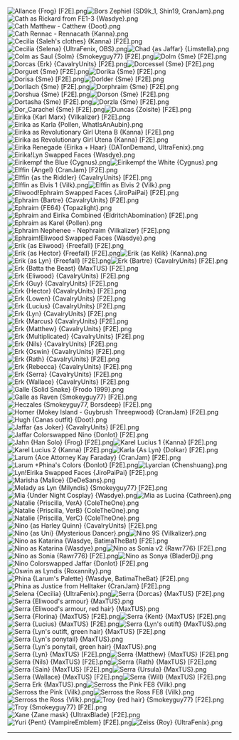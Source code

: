 ![Allance {Frog} [F2E].png](https://raw.githubusercontent.com/Klokinator/FE-Repo/main/Portrait%20Repository/Crossover%20Mugs%20(Characters%20RPing%20as%20Other%20Characters)/Allance%20%7BFrog%7D%20%5BF2E%5D.png "Allance {Frog} [F2E].png")![Bors Zephiel {SD9k_1, Shin19, CranJam}.png](https://raw.githubusercontent.com/Klokinator/FE-Repo/main/Portrait%20Repository/Crossover%20Mugs%20(Characters%20RPing%20as%20Other%20Characters)/Bors%20Zephiel%20%7BSD9k_1,%20Shin19,%20CranJam%7D.png "Bors Zephiel {SD9k_1, Shin19, CranJam}.png")![Cath as Rickard from FE1-3 {Wasdye}.png](https://raw.githubusercontent.com/Klokinator/FE-Repo/main/Portrait%20Repository/Crossover%20Mugs%20(Characters%20RPing%20as%20Other%20Characters)/Cath%20as%20Rickard%20from%20FE1-3%20%7BWasdye%7D.png "Cath as Rickard from FE1-3 {Wasdye}.png")![Cath Matthew - Catthew {Doot}.png](https://raw.githubusercontent.com/Klokinator/FE-Repo/main/Portrait%20Repository/Crossover%20Mugs%20(Characters%20RPing%20as%20Other%20Characters)/Cath%20Matthew%20-%20Catthew%20%7BDoot%7D.png "Cath Matthew - Catthew {Doot}.png")![Cath Rennac - Rennacath {Kanna}.png](https://raw.githubusercontent.com/Klokinator/FE-Repo/main/Portrait%20Repository/Crossover%20Mugs%20(Characters%20RPing%20as%20Other%20Characters)/Cath%20Rennac%20-%20Rennacath%20%7BKanna%7D.png "Cath Rennac - Rennacath {Kanna}.png")![Cecilia {Saleh's clothes} {Kanna} [F2E].png](https://raw.githubusercontent.com/Klokinator/FE-Repo/main/Portrait%20Repository/Crossover%20Mugs%20(Characters%20RPing%20as%20Other%20Characters)/Cecilia%20(Saleh's%20clothes)%20%7BKanna%7D%20%5BF2E%5D.png "Cecilia {Saleh's clothes} {Kanna} [F2E].png")![Cecilia {Selena} {UltraFenix, OBS}.png](https://raw.githubusercontent.com/Klokinator/FE-Repo/main/Portrait%20Repository/Crossover%20Mugs%20(Characters%20RPing%20as%20Other%20Characters)/Cecilia%20(Selena)%20%7BUltraFenix,%20OBS%7D.png "Cecilia {Selena} {UltraFenix, OBS}.png")![Chad {as Jaffar} {Limstella}.png](https://raw.githubusercontent.com/Klokinator/FE-Repo/main/Portrait%20Repository/Crossover%20Mugs%20(Characters%20RPing%20as%20Other%20Characters)/Chad%20(as%20Jaffar)%20%7BLimstella%7D.png "Chad {as Jaffar} {Limstella}.png")![Colm as Saul {Solm} {Smokeyguy77} [F2E].png](https://raw.githubusercontent.com/Klokinator/FE-Repo/main/Portrait%20Repository/Crossover%20Mugs%20(Characters%20RPing%20as%20Other%20Characters)/Colm%20as%20Saul%20(Solm)%20%7BSmokeyguy77%7D%20%5BF2E%5D.png "Colm as Saul {Solm} {Smokeyguy77} [F2E].png")![Dolm {Sme} [F2E].png](https://raw.githubusercontent.com/Klokinator/FE-Repo/main/Portrait%20Repository/Crossover%20Mugs%20(Characters%20RPing%20as%20Other%20Characters)/Dolm%20%7BSme%7D%20%5BF2E%5D.png "Dolm {Sme} [F2E].png")![Dorcas {Erk} {CavalryUnits} [F2E].png](https://raw.githubusercontent.com/Klokinator/FE-Repo/main/Portrait%20Repository/Crossover%20Mugs%20(Characters%20RPing%20as%20Other%20Characters)/Dorcas%20(Erk)%20%7BCavalryUnits%7D%20%5BF2E%5D.png "Dorcas {Erk} {CavalryUnits} [F2E].png")![Dorcessel {Sme} [F2E].png](https://raw.githubusercontent.com/Klokinator/FE-Repo/main/Portrait%20Repository/Crossover%20Mugs%20(Characters%20RPing%20as%20Other%20Characters)/Dorcessel%20%7BSme%7D%20%5BF2E%5D.png "Dorcessel {Sme} [F2E].png")![Dorguet {Sme} [F2E].png](https://raw.githubusercontent.com/Klokinator/FE-Repo/main/Portrait%20Repository/Crossover%20Mugs%20(Characters%20RPing%20as%20Other%20Characters)/Dorguet%20%7BSme%7D%20%5BF2E%5D.png "Dorguet {Sme} [F2E].png")![Dorika {Sme} [F2E].png](https://raw.githubusercontent.com/Klokinator/FE-Repo/main/Portrait%20Repository/Crossover%20Mugs%20(Characters%20RPing%20as%20Other%20Characters)/Dorika%20%7BSme%7D%20%5BF2E%5D.png "Dorika {Sme} [F2E].png")![Dorisa {Sme} [F2E].png](https://raw.githubusercontent.com/Klokinator/FE-Repo/main/Portrait%20Repository/Crossover%20Mugs%20(Characters%20RPing%20as%20Other%20Characters)/Dorisa%20%7BSme%7D%20%5BF2E%5D.png "Dorisa {Sme} [F2E].png")![Dorlder {Sme} [F2E].png](https://raw.githubusercontent.com/Klokinator/FE-Repo/main/Portrait%20Repository/Crossover%20Mugs%20(Characters%20RPing%20as%20Other%20Characters)/Dorlder%20%7BSme%7D%20%5BF2E%5D.png "Dorlder {Sme} [F2E].png")![Dorllach {Sme} [F2E].png](https://raw.githubusercontent.com/Klokinator/FE-Repo/main/Portrait%20Repository/Crossover%20Mugs%20(Characters%20RPing%20as%20Other%20Characters)/Dorllach%20%7BSme%7D%20%5BF2E%5D.png "Dorllach {Sme} [F2E].png")![Dorphraim {Sme} [F2E].png](https://raw.githubusercontent.com/Klokinator/FE-Repo/main/Portrait%20Repository/Crossover%20Mugs%20(Characters%20RPing%20as%20Other%20Characters)/Dorphraim%20%7BSme%7D%20%5BF2E%5D.png "Dorphraim {Sme} [F2E].png")![Dorshua {Sme} [F2E].png](https://raw.githubusercontent.com/Klokinator/FE-Repo/main/Portrait%20Repository/Crossover%20Mugs%20(Characters%20RPing%20as%20Other%20Characters)/Dorshua%20%7BSme%7D%20%5BF2E%5D.png "Dorshua {Sme} [F2E].png")![Dorson {Sme} [F2E].png](https://raw.githubusercontent.com/Klokinator/FE-Repo/main/Portrait%20Repository/Crossover%20Mugs%20(Characters%20RPing%20as%20Other%20Characters)/Dorson%20%7BSme%7D%20%5BF2E%5D.png "Dorson {Sme} [F2E].png")![Dortasha {Sme} [F2E].png](https://raw.githubusercontent.com/Klokinator/FE-Repo/main/Portrait%20Repository/Crossover%20Mugs%20(Characters%20RPing%20as%20Other%20Characters)/Dortasha%20%7BSme%7D%20%5BF2E%5D.png "Dortasha {Sme} [F2E].png")![Dorzla {Sme} [F2E].png](https://raw.githubusercontent.com/Klokinator/FE-Repo/main/Portrait%20Repository/Crossover%20Mugs%20(Characters%20RPing%20as%20Other%20Characters)/Dorzla%20%7BSme%7D%20%5BF2E%5D.png "Dorzla {Sme} [F2E].png")![Dor_Carachel {Sme} [F2E].png](https://raw.githubusercontent.com/Klokinator/FE-Repo/main/Portrait%20Repository/Crossover%20Mugs%20(Characters%20RPing%20as%20Other%20Characters)/Dor_Carachel%20%7BSme%7D%20%5BF2E%5D.png "Dor_Carachel {Sme} [F2E].png")![Duncas {Zoisite} [F2E].png](https://raw.githubusercontent.com/Klokinator/FE-Repo/main/Portrait%20Repository/Crossover%20Mugs%20(Characters%20RPing%20as%20Other%20Characters)/Duncas%20%7BZoisite%7D%20%5BF2E%5D.png "Duncas {Zoisite} [F2E].png")![Eirika {Karl Marx} {Vilkalizer} [F2E].png](https://raw.githubusercontent.com/Klokinator/FE-Repo/main/Portrait%20Repository/Crossover%20Mugs%20(Characters%20RPing%20as%20Other%20Characters)/Eirika%20(Karl%20Marx)%20%7BVilkalizer%7D%20%5BF2E%5D.png "Eirika {Karl Marx} {Vilkalizer} [F2E].png")![Eirika as Karla {Pollen, WhatIsAnAubin}.png](https://raw.githubusercontent.com/Klokinator/FE-Repo/main/Portrait%20Repository/Crossover%20Mugs%20(Characters%20RPing%20as%20Other%20Characters)/Eirika%20as%20Karla%20%7BPollen,%20WhatIsAnAubin%7D.png "Eirika as Karla {Pollen, WhatIsAnAubin}.png")![Eirika as Revolutionary Girl Utena B {Kanna} [F2E].png](https://raw.githubusercontent.com/Klokinator/FE-Repo/main/Portrait%20Repository/Crossover%20Mugs%20(Characters%20RPing%20as%20Other%20Characters)/Eirika%20as%20Revolutionary%20Girl%20Utena%20B%20%7BKanna%7D%20%5BF2E%5D.png "Eirika as Revolutionary Girl Utena B {Kanna} [F2E].png")![Eirika as Revolutionary Girl Utena {Kanna} [F2E].png](https://raw.githubusercontent.com/Klokinator/FE-Repo/main/Portrait%20Repository/Crossover%20Mugs%20(Characters%20RPing%20as%20Other%20Characters)/Eirika%20as%20Revolutionary%20Girl%20Utena%20%7BKanna%7D%20%5BF2E%5D.png "Eirika as Revolutionary Girl Utena {Kanna} [F2E].png")![Eirika Renegade {Eirika + Haar} {DATonDemand, UltraFenix}.png](https://raw.githubusercontent.com/Klokinator/FE-Repo/main/Portrait%20Repository/Crossover%20Mugs%20(Characters%20RPing%20as%20Other%20Characters)/Eirika%20Renegade%20(Eirika%20%2B%20Haar)%20%7BDATonDemand,%20UltraFenix%7D.png "Eirika Renegade {Eirika + Haar} {DATonDemand, UltraFenix}.png")![Eirika!Lyn Swapped Faces {Wasdye}.png](https://raw.githubusercontent.com/Klokinator/FE-Repo/main/Portrait%20Repository/Crossover%20Mugs%20(Characters%20RPing%20as%20Other%20Characters)/Eirika!Lyn%20Swapped%20Faces%20%7BWasdye%7D.png "Eirika!Lyn Swapped Faces {Wasdye}.png")![Eirikempf the Blue {Cygnus}.png](https://raw.githubusercontent.com/Klokinator/FE-Repo/main/Portrait%20Repository/Crossover%20Mugs%20(Characters%20RPing%20as%20Other%20Characters)/Eirikempf%20the%20Blue%20%7BCygnus%7D.png "Eirikempf the Blue {Cygnus}.png")![Eirikempf the White {Cygnus}.png](https://raw.githubusercontent.com/Klokinator/FE-Repo/main/Portrait%20Repository/Crossover%20Mugs%20(Characters%20RPing%20as%20Other%20Characters)/Eirikempf%20the%20White%20%7BCygnus%7D.png "Eirikempf the White {Cygnus}.png")![Elffin {Angel} {CranJam} [F2E].png](https://raw.githubusercontent.com/Klokinator/FE-Repo/main/Portrait%20Repository/Crossover%20Mugs%20(Characters%20RPing%20as%20Other%20Characters)/Elffin%20(Angel)%20%7BCranJam%7D%20%5BF2E%5D.png "Elffin {Angel} {CranJam} [F2E].png")![Elffin {as the Riddler} {CavalryUnits} [F2E].png](https://raw.githubusercontent.com/Klokinator/FE-Repo/main/Portrait%20Repository/Crossover%20Mugs%20(Characters%20RPing%20as%20Other%20Characters)/Elffin%20(as%20the%20Riddler)%20%7BCavalryUnits%7D%20%5BF2E%5D.png "Elffin {as the Riddler} {CavalryUnits} [F2E].png")![Elffin as Elvis 1 {Vilk}.png](https://raw.githubusercontent.com/Klokinator/FE-Repo/main/Portrait%20Repository/Crossover%20Mugs%20(Characters%20RPing%20as%20Other%20Characters)/Elffin%20as%20Elvis%201%20%7BVilk%7D.png "Elffin as Elvis 1 {Vilk}.png")![Elffin as Elvis 2 {Vilk}.png](https://raw.githubusercontent.com/Klokinator/FE-Repo/main/Portrait%20Repository/Crossover%20Mugs%20(Characters%20RPing%20as%20Other%20Characters)/Elffin%20as%20Elvis%202%20%7BVilk%7D.png "Elffin as Elvis 2 {Vilk}.png")![Eliwood!Ephraim Swapped Faces {JiroPaiPai} [F2E].png](https://raw.githubusercontent.com/Klokinator/FE-Repo/main/Portrait%20Repository/Crossover%20Mugs%20(Characters%20RPing%20as%20Other%20Characters)/Eliwood!Ephraim%20Swapped%20Faces%20%7BJiroPaiPai%7D%20%5BF2E%5D.png "Eliwood!Ephraim Swapped Faces {JiroPaiPai} [F2E].png")![Ephraim {Bartre} {CavalryUnits} [F2E].png](https://raw.githubusercontent.com/Klokinator/FE-Repo/main/Portrait%20Repository/Crossover%20Mugs%20(Characters%20RPing%20as%20Other%20Characters)/Ephraim%20(Bartre)%20%7BCavalryUnits%7D%20%5BF2E%5D.png "Ephraim {Bartre} {CavalryUnits} [F2E].png")![Ephraim {FE64} {Topazlight}.png](https://raw.githubusercontent.com/Klokinator/FE-Repo/main/Portrait%20Repository/Crossover%20Mugs%20(Characters%20RPing%20as%20Other%20Characters)/Ephraim%20(FE64)%20%7BTopazlight%7D.png "Ephraim {FE64} {Topazlight}.png")![Ephraim and Eirika Combined {EldritchAbomination} [F2E].png](https://raw.githubusercontent.com/Klokinator/FE-Repo/main/Portrait%20Repository/Crossover%20Mugs%20(Characters%20RPing%20as%20Other%20Characters)/Ephraim%20and%20Eirika%20Combined%20%7BEldritchAbomination%7D%20%5BF2E%5D.png "Ephraim and Eirika Combined {EldritchAbomination} [F2E].png")![Ephraim as Karel {Pollen}.png](https://raw.githubusercontent.com/Klokinator/FE-Repo/main/Portrait%20Repository/Crossover%20Mugs%20(Characters%20RPing%20as%20Other%20Characters)/Ephraim%20as%20Karel%20%7BPollen%7D.png "Ephraim as Karel {Pollen}.png")![Ephraim Nephenee - Nephraim {Vilkalizer} [F2E].png](https://raw.githubusercontent.com/Klokinator/FE-Repo/main/Portrait%20Repository/Crossover%20Mugs%20(Characters%20RPing%20as%20Other%20Characters)/Ephraim%20Nephenee%20-%20Nephraim%20%7BVilkalizer%7D%20%5BF2E%5D.png "Ephraim Nephenee - Nephraim {Vilkalizer} [F2E].png")![Ephraim!Eliwood Swapped Faces {Wasdye}.png](https://raw.githubusercontent.com/Klokinator/FE-Repo/main/Portrait%20Repository/Crossover%20Mugs%20(Characters%20RPing%20as%20Other%20Characters)/Ephraim!Eliwood%20Swapped%20Faces%20%7BWasdye%7D.png "Ephraim!Eliwood Swapped Faces {Wasdye}.png")![Erik {as Eliwood} {Freefall} [F2E].png](https://raw.githubusercontent.com/Klokinator/FE-Repo/main/Portrait%20Repository/Crossover%20Mugs%20(Characters%20RPing%20as%20Other%20Characters)/Erik%20(as%20Eliwood)%20%7BFreefall%7D%20%5BF2E%5D.png "Erik {as Eliwood} {Freefall} [F2E].png")![Erik {as Hector} {Freefall} [F2E].png](https://raw.githubusercontent.com/Klokinator/FE-Repo/main/Portrait%20Repository/Crossover%20Mugs%20(Characters%20RPing%20as%20Other%20Characters)/Erik%20(as%20Hector)%20%7BFreefall%7D%20%5BF2E%5D.png "Erik {as Hector} {Freefall} [F2E].png")![Erik {as Kelik} {Kanna}.png](https://raw.githubusercontent.com/Klokinator/FE-Repo/main/Portrait%20Repository/Crossover%20Mugs%20(Characters%20RPing%20as%20Other%20Characters)/Erik%20(as%20Kelik)%20%7BKanna%7D.png "Erik {as Kelik} {Kanna}.png")![Erik {as Lyn} {Freefall} [F2E].png](https://raw.githubusercontent.com/Klokinator/FE-Repo/main/Portrait%20Repository/Crossover%20Mugs%20(Characters%20RPing%20as%20Other%20Characters)/Erik%20(as%20Lyn)%20%7BFreefall%7D%20%5BF2E%5D.png "Erik {as Lyn} {Freefall} [F2E].png")![Erk {Bartre} {CavalryUnits} [F2E].png](https://raw.githubusercontent.com/Klokinator/FE-Repo/main/Portrait%20Repository/Crossover%20Mugs%20(Characters%20RPing%20as%20Other%20Characters)/Erk%20(Bartre)%20%7BCavalryUnits%7D%20%5BF2E%5D.png "Erk {Bartre} {CavalryUnits} [F2E].png")![Erk {Batta the Beast} {MaxTUS} [F2E].png](https://raw.githubusercontent.com/Klokinator/FE-Repo/main/Portrait%20Repository/Crossover%20Mugs%20(Characters%20RPing%20as%20Other%20Characters)/Erk%20(Batta%20the%20Beast)%20%7BMaxTUS%7D%20%5BF2E%5D.png "Erk {Batta the Beast} {MaxTUS} [F2E].png")![Erk {Eliwood} {CavalryUnits} [F2E].png](https://raw.githubusercontent.com/Klokinator/FE-Repo/main/Portrait%20Repository/Crossover%20Mugs%20(Characters%20RPing%20as%20Other%20Characters)/Erk%20(Eliwood)%20%7BCavalryUnits%7D%20%5BF2E%5D.png "Erk {Eliwood} {CavalryUnits} [F2E].png")![Erk {Guy} {CavalryUnits} [F2E].png](https://raw.githubusercontent.com/Klokinator/FE-Repo/main/Portrait%20Repository/Crossover%20Mugs%20(Characters%20RPing%20as%20Other%20Characters)/Erk%20(Guy)%20%7BCavalryUnits%7D%20%5BF2E%5D.png "Erk {Guy} {CavalryUnits} [F2E].png")![Erk {Hector} {CavalryUnits} [F2E].png](https://raw.githubusercontent.com/Klokinator/FE-Repo/main/Portrait%20Repository/Crossover%20Mugs%20(Characters%20RPing%20as%20Other%20Characters)/Erk%20(Hector)%20%7BCavalryUnits%7D%20%5BF2E%5D.png "Erk {Hector} {CavalryUnits} [F2E].png")![Erk {Lowen} {CavalryUnits} [F2E].png](https://raw.githubusercontent.com/Klokinator/FE-Repo/main/Portrait%20Repository/Crossover%20Mugs%20(Characters%20RPing%20as%20Other%20Characters)/Erk%20(Lowen)%20%7BCavalryUnits%7D%20%5BF2E%5D.png "Erk {Lowen} {CavalryUnits} [F2E].png")![Erk {Lucius} {CavalryUnits} [F2E].png](https://raw.githubusercontent.com/Klokinator/FE-Repo/main/Portrait%20Repository/Crossover%20Mugs%20(Characters%20RPing%20as%20Other%20Characters)/Erk%20(Lucius)%20%7BCavalryUnits%7D%20%5BF2E%5D.png "Erk {Lucius} {CavalryUnits} [F2E].png")![Erk {Lyn} {CavalryUnits} [F2E].png](https://raw.githubusercontent.com/Klokinator/FE-Repo/main/Portrait%20Repository/Crossover%20Mugs%20(Characters%20RPing%20as%20Other%20Characters)/Erk%20(Lyn)%20%7BCavalryUnits%7D%20%5BF2E%5D.png "Erk {Lyn} {CavalryUnits} [F2E].png")![Erk {Marcus} {CavalryUnits} [F2E].png](https://raw.githubusercontent.com/Klokinator/FE-Repo/main/Portrait%20Repository/Crossover%20Mugs%20(Characters%20RPing%20as%20Other%20Characters)/Erk%20(Marcus)%20%7BCavalryUnits%7D%20%5BF2E%5D.png "Erk {Marcus} {CavalryUnits} [F2E].png")![Erk {Matthew} {CavalryUnits} [F2E].png](https://raw.githubusercontent.com/Klokinator/FE-Repo/main/Portrait%20Repository/Crossover%20Mugs%20(Characters%20RPing%20as%20Other%20Characters)/Erk%20(Matthew)%20%7BCavalryUnits%7D%20%5BF2E%5D.png "Erk {Matthew} {CavalryUnits} [F2E].png")![Erk {Multiplicated} {CavalryUnits} [F2E].png](https://raw.githubusercontent.com/Klokinator/FE-Repo/main/Portrait%20Repository/Crossover%20Mugs%20(Characters%20RPing%20as%20Other%20Characters)/Erk%20(Multiplicated)%20%7BCavalryUnits%7D%20%5BF2E%5D.png "Erk {Multiplicated} {CavalryUnits} [F2E].png")![Erk {Nils} {CavalryUnits} [F2E].png](https://raw.githubusercontent.com/Klokinator/FE-Repo/main/Portrait%20Repository/Crossover%20Mugs%20(Characters%20RPing%20as%20Other%20Characters)/Erk%20(Nils)%20%7BCavalryUnits%7D%20%5BF2E%5D.png "Erk {Nils} {CavalryUnits} [F2E].png")![Erk {Oswin} {CavalryUnits} [F2E].png](https://raw.githubusercontent.com/Klokinator/FE-Repo/main/Portrait%20Repository/Crossover%20Mugs%20(Characters%20RPing%20as%20Other%20Characters)/Erk%20(Oswin)%20%7BCavalryUnits%7D%20%5BF2E%5D.png "Erk {Oswin} {CavalryUnits} [F2E].png")![Erk {Rath} {CavalryUnits} [F2E].png](https://raw.githubusercontent.com/Klokinator/FE-Repo/main/Portrait%20Repository/Crossover%20Mugs%20(Characters%20RPing%20as%20Other%20Characters)/Erk%20(Rath)%20%7BCavalryUnits%7D%20%5BF2E%5D.png "Erk {Rath} {CavalryUnits} [F2E].png")![Erk {Rebecca} {CavalryUnits} [F2E].png](https://raw.githubusercontent.com/Klokinator/FE-Repo/main/Portrait%20Repository/Crossover%20Mugs%20(Characters%20RPing%20as%20Other%20Characters)/Erk%20(Rebecca)%20%7BCavalryUnits%7D%20%5BF2E%5D.png "Erk {Rebecca} {CavalryUnits} [F2E].png")![Erk {Serra} {CavalryUnits} [F2E].png](https://raw.githubusercontent.com/Klokinator/FE-Repo/main/Portrait%20Repository/Crossover%20Mugs%20(Characters%20RPing%20as%20Other%20Characters)/Erk%20(Serra)%20%7BCavalryUnits%7D%20%5BF2E%5D.png "Erk {Serra} {CavalryUnits} [F2E].png")![Erk {Wallace} {CavalryUnits} [F2E].png](https://raw.githubusercontent.com/Klokinator/FE-Repo/main/Portrait%20Repository/Crossover%20Mugs%20(Characters%20RPing%20as%20Other%20Characters)/Erk%20(Wallace)%20%7BCavalryUnits%7D%20%5BF2E%5D.png "Erk {Wallace} {CavalryUnits} [F2E].png")![Galle {Solid Snake} {Frodo 1999}.png](https://raw.githubusercontent.com/Klokinator/FE-Repo/main/Portrait%20Repository/Crossover%20Mugs%20(Characters%20RPing%20as%20Other%20Characters)/Galle%20(Solid%20Snake)%20%7BFrodo%201999%7D.png "Galle {Solid Snake} {Frodo 1999}.png")![Galle as Raven {Smokeyguy77} [F2E].png](https://raw.githubusercontent.com/Klokinator/FE-Repo/main/Portrait%20Repository/Crossover%20Mugs%20(Characters%20RPing%20as%20Other%20Characters)/Galle%20as%20Raven%20%7BSmokeyguy77%7D%20%5BF2E%5D.png "Galle as Raven {Smokeyguy77} [F2E].png")![Heczales {Smokeyguy77, Borsdeep} [F2E].png](https://raw.githubusercontent.com/Klokinator/FE-Repo/main/Portrait%20Repository/Crossover%20Mugs%20(Characters%20RPing%20as%20Other%20Characters)/Heczales%20%7BSmokeyguy77,%20Borsdeep%7D%20%5BF2E%5D.png "Heczales {Smokeyguy77, Borsdeep} [F2E].png")![Homer {Mokey Island - Guybrush Threepwood} {CranJam} [F2E].png](https://raw.githubusercontent.com/Klokinator/FE-Repo/main/Portrait%20Repository/Crossover%20Mugs%20(Characters%20RPing%20as%20Other%20Characters)/Homer%20(Mokey%20Island%20-%20Guybrush%20Threepwood)%20%7BCranJam%7D%20%5BF2E%5D.png "Homer {Mokey Island - Guybrush Threepwood} {CranJam} [F2E].png")![Hugh {Canas outfit} {Doot}.png](https://raw.githubusercontent.com/Klokinator/FE-Repo/main/Portrait%20Repository/Crossover%20Mugs%20(Characters%20RPing%20as%20Other%20Characters)/Hugh%20(Canas%20outfit)%20%7BDoot%7D.png "Hugh {Canas outfit} {Doot}.png")![Jaffar {as Joker} {CavalryUnits} [F2E].png](https://raw.githubusercontent.com/Klokinator/FE-Repo/main/Portrait%20Repository/Crossover%20Mugs%20(Characters%20RPing%20as%20Other%20Characters)/Jaffar%20(as%20Joker)%20%7BCavalryUnits%7D%20%5BF2E%5D.png "Jaffar {as Joker} {CavalryUnits} [F2E].png")![Jaffar Colorswapped Nino {Donlot} [F2E].png](https://raw.githubusercontent.com/Klokinator/FE-Repo/main/Portrait%20Repository/Crossover%20Mugs%20(Characters%20RPing%20as%20Other%20Characters)/Jaffar%20Colorswapped%20Nino%20%7BDonlot%7D%20%5BF2E%5D.png "Jaffar Colorswapped Nino {Donlot} [F2E].png")![Jahn {Han Solo} {Frog} [F2E].png](https://raw.githubusercontent.com/Klokinator/FE-Repo/main/Portrait%20Repository/Crossover%20Mugs%20(Characters%20RPing%20as%20Other%20Characters)/Jahn%20(Han%20Solo)%20%7BFrog%7D%20%5BF2E%5D.png "Jahn {Han Solo} {Frog} [F2E].png")![Karel Lucius 1 {Kanna} [F2E].png](https://raw.githubusercontent.com/Klokinator/FE-Repo/main/Portrait%20Repository/Crossover%20Mugs%20(Characters%20RPing%20as%20Other%20Characters)/Karel%20Lucius%201%20%7BKanna%7D%20%5BF2E%5D.png "Karel Lucius 1 {Kanna} [F2E].png")![Karel Lucius 2 {Kanna} [F2E].png](https://raw.githubusercontent.com/Klokinator/FE-Repo/main/Portrait%20Repository/Crossover%20Mugs%20(Characters%20RPing%20as%20Other%20Characters)/Karel%20Lucius%202%20%7BKanna%7D%20%5BF2E%5D.png "Karel Lucius 2 {Kanna} [F2E].png")![Karla {As Lyn} {Dolkar} [F2E].png](https://raw.githubusercontent.com/Klokinator/FE-Repo/main/Portrait%20Repository/Crossover%20Mugs%20(Characters%20RPing%20as%20Other%20Characters)/Karla%20(As%20Lyn)%20%7BDolkar%7D%20%5BF2E%5D.png "Karla {As Lyn} {Dolkar} [F2E].png")![Larum {Ace Attorney Kay Faraday} {CranJam} [F2E].png](https://raw.githubusercontent.com/Klokinator/FE-Repo/main/Portrait%20Repository/Crossover%20Mugs%20(Characters%20RPing%20as%20Other%20Characters)/Larum%20(Ace%20Attorney%20Kay%20Faraday)%20%7BCranJam%7D%20%5BF2E%5D.png "Larum {Ace Attorney Kay Faraday} {CranJam} [F2E].png")![Larum +Phina's Colors {Donlot} [F2E].png](https://raw.githubusercontent.com/Klokinator/FE-Repo/main/Portrait%20Repository/Crossover%20Mugs%20(Characters%20RPing%20as%20Other%20Characters)/Larum%20%2BPhina's%20Colors%20%7BDonlot%7D%20%5BF2E%5D.png "Larum +Phina's Colors {Donlot} [F2E].png")![Lyarcian {Chenshuang}.png](https://raw.githubusercontent.com/Klokinator/FE-Repo/main/Portrait%20Repository/Crossover%20Mugs%20(Characters%20RPing%20as%20Other%20Characters)/Lyarcian%20%7BChenshuang%7D.png "Lyarcian {Chenshuang}.png")![Lyn!Eirika Swapped Faces {JiroPaiPai} [F2E].png](https://raw.githubusercontent.com/Klokinator/FE-Repo/main/Portrait%20Repository/Crossover%20Mugs%20(Characters%20RPing%20as%20Other%20Characters)/Lyn!Eirika%20Swapped%20Faces%20%7BJiroPaiPai%7D%20%5BF2E%5D.png "Lyn!Eirika Swapped Faces {JiroPaiPai} [F2E].png")![Marisha {Malice} {DeDeSans}.png](https://raw.githubusercontent.com/Klokinator/FE-Repo/main/Portrait%20Repository/Crossover%20Mugs%20(Characters%20RPing%20as%20Other%20Characters)/Marisha%20(Malice)%20%7BDeDeSans%7D.png "Marisha {Malice} {DeDeSans}.png")![Melady as Lyn {Milyndis} {Smokeyguy77} [F2E].png](https://raw.githubusercontent.com/Klokinator/FE-Repo/main/Portrait%20Repository/Crossover%20Mugs%20(Characters%20RPing%20as%20Other%20Characters)/Melady%20as%20Lyn%20(Milyndis)%20%7BSmokeyguy77%7D%20%5BF2E%5D.png "Melady as Lyn {Milyndis} {Smokeyguy77} [F2E].png")![Mia {Under Night Cosplay} {Wasdye}.png](https://raw.githubusercontent.com/Klokinator/FE-Repo/main/Portrait%20Repository/Crossover%20Mugs%20(Characters%20RPing%20as%20Other%20Characters)/Mia%20(Under%20Night%20Cosplay)%20%7BWasdye%7D.png "Mia {Under Night Cosplay} {Wasdye}.png")![Mia as Lucina {Cathreen}.png](https://raw.githubusercontent.com/Klokinator/FE-Repo/main/Portrait%20Repository/Crossover%20Mugs%20(Characters%20RPing%20as%20Other%20Characters)/Mia%20as%20Lucina%20%7BCathreen%7D.png "Mia as Lucina {Cathreen}.png")![Natalie {Priscilla, VerA} {ColeTheOne}.png](https://raw.githubusercontent.com/Klokinator/FE-Repo/main/Portrait%20Repository/Crossover%20Mugs%20(Characters%20RPing%20as%20Other%20Characters)/Natalie%20(Priscilla,%20VerA)%20%7BColeTheOne%7D.png "Natalie {Priscilla, VerA} {ColeTheOne}.png")![Natalie {Priscilla, VerB} {ColeTheOne}.png](https://raw.githubusercontent.com/Klokinator/FE-Repo/main/Portrait%20Repository/Crossover%20Mugs%20(Characters%20RPing%20as%20Other%20Characters)/Natalie%20(Priscilla,%20VerB)%20%7BColeTheOne%7D.png "Natalie {Priscilla, VerB} {ColeTheOne}.png")![Natalie {Priscilla, VerC} {ColeTheOne}.png](https://raw.githubusercontent.com/Klokinator/FE-Repo/main/Portrait%20Repository/Crossover%20Mugs%20(Characters%20RPing%20as%20Other%20Characters)/Natalie%20(Priscilla,%20VerC)%20%7BColeTheOne%7D.png "Natalie {Priscilla, VerC} {ColeTheOne}.png")![Nino {as Harley Quinn} {CavalryUnits} [F2E].png](https://raw.githubusercontent.com/Klokinator/FE-Repo/main/Portrait%20Repository/Crossover%20Mugs%20(Characters%20RPing%20as%20Other%20Characters)/Nino%20(as%20Harley%20Quinn)%20%7BCavalryUnits%7D%20%5BF2E%5D.png "Nino {as Harley Quinn} {CavalryUnits} [F2E].png")![Nino {as Uni} {Mysterious Dancer}.png](https://raw.githubusercontent.com/Klokinator/FE-Repo/main/Portrait%20Repository/Crossover%20Mugs%20(Characters%20RPing%20as%20Other%20Characters)/Nino%20(as%20Uni)%20%7BMysterious%20Dancer%7D.png "Nino {as Uni} {Mysterious Dancer}.png")![Nino 9S {Vilkalizer}.png](https://raw.githubusercontent.com/Klokinator/FE-Repo/main/Portrait%20Repository/Crossover%20Mugs%20(Characters%20RPing%20as%20Other%20Characters)/Nino%209S%20%7BVilkalizer%7D.png "Nino 9S {Vilkalizer}.png")![Nino as Katarina {Wasdye, BatimaTheBat} [F2E].png](https://raw.githubusercontent.com/Klokinator/FE-Repo/main/Portrait%20Repository/Crossover%20Mugs%20(Characters%20RPing%20as%20Other%20Characters)/Nino%20as%20Katarina%20%7BWasdye,%20BatimaTheBat%7D%20%5BF2E%5D.png "Nino as Katarina {Wasdye, BatimaTheBat} [F2E].png")![Nino as Katarina {Wasdye}.png](https://raw.githubusercontent.com/Klokinator/FE-Repo/main/Portrait%20Repository/Crossover%20Mugs%20(Characters%20RPing%20as%20Other%20Characters)/Nino%20as%20Katarina%20%7BWasdye%7D.png "Nino as Katarina {Wasdye}.png")![Nino as Sonia v2 {Rawr776} [F2E].png](https://raw.githubusercontent.com/Klokinator/FE-Repo/main/Portrait%20Repository/Crossover%20Mugs%20(Characters%20RPing%20as%20Other%20Characters)/Nino%20as%20Sonia%20v2%20%7BRawr776%7D%20%5BF2E%5D.png "Nino as Sonia v2 {Rawr776} [F2E].png")![Nino as Sonia {Rawr776} [F2E].png](https://raw.githubusercontent.com/Klokinator/FE-Repo/main/Portrait%20Repository/Crossover%20Mugs%20(Characters%20RPing%20as%20Other%20Characters)/Nino%20as%20Sonia%20%7BRawr776%7D%20%5BF2E%5D.png "Nino as Sonia {Rawr776} [F2E].png")![Nino as Sonya {BladerDj}.png](https://raw.githubusercontent.com/Klokinator/FE-Repo/main/Portrait%20Repository/Crossover%20Mugs%20(Characters%20RPing%20as%20Other%20Characters)/Nino%20as%20Sonya%20%7BBladerDj%7D.png "Nino as Sonya {BladerDj}.png")![Nino Colorswapped Jaffar {Donlot} [F2E].png](https://raw.githubusercontent.com/Klokinator/FE-Repo/main/Portrait%20Repository/Crossover%20Mugs%20(Characters%20RPing%20as%20Other%20Characters)/Nino%20Colorswapped%20Jaffar%20%7BDonlot%7D%20%5BF2E%5D.png "Nino Colorswapped Jaffar {Donlot} [F2E].png")![Oswin as Lyndis {Roxannity}.png](https://raw.githubusercontent.com/Klokinator/FE-Repo/main/Portrait%20Repository/Crossover%20Mugs%20(Characters%20RPing%20as%20Other%20Characters)/Oswin%20as%20Lyndis%20%7BRoxannity%7D.png "Oswin as Lyndis {Roxannity}.png")![Phina {Larum's Palette} {Wasdye, BatimaTheBat} [F2E].png](https://raw.githubusercontent.com/Klokinator/FE-Repo/main/Portrait%20Repository/Crossover%20Mugs%20(Characters%20RPing%20as%20Other%20Characters)/Phina%20(Larum's%20Palette)%20%7BWasdye,%20BatimaTheBat%7D%20%5BF2E%5D.png "Phina {Larum's Palette} {Wasdye, BatimaTheBat} [F2E].png")![Phina as Justice from Helltaker {CranJam} [F2E].png](https://raw.githubusercontent.com/Klokinator/FE-Repo/main/Portrait%20Repository/Crossover%20Mugs%20(Characters%20RPing%20as%20Other%20Characters)/Phina%20as%20Justice%20from%20Helltaker%20%7BCranJam%7D%20%5BF2E%5D.png "Phina as Justice from Helltaker {CranJam} [F2E].png")![Selena {Cecilia} {UltraFenix}.png](https://raw.githubusercontent.com/Klokinator/FE-Repo/main/Portrait%20Repository/Crossover%20Mugs%20(Characters%20RPing%20as%20Other%20Characters)/Selena%20(Cecilia)%20%7BUltraFenix%7D.png "Selena {Cecilia} {UltraFenix}.png")![Serra {Dorcas} {MaxTUS} [F2E].png](https://raw.githubusercontent.com/Klokinator/FE-Repo/main/Portrait%20Repository/Crossover%20Mugs%20(Characters%20RPing%20as%20Other%20Characters)/Serra%20(Dorcas)%20%7BMaxTUS%7D%20%5BF2E%5D.png "Serra {Dorcas} {MaxTUS} [F2E].png")![Serra {Eliwood's armour} {MaxTUS}.png](https://raw.githubusercontent.com/Klokinator/FE-Repo/main/Portrait%20Repository/Crossover%20Mugs%20(Characters%20RPing%20as%20Other%20Characters)/Serra%20(Eliwood's%20armour)%20%7BMaxTUS%7D.png "Serra {Eliwood's armour} {MaxTUS}.png")![Serra {Eliwood's armour, red hair} {MaxTUS}.png](https://raw.githubusercontent.com/Klokinator/FE-Repo/main/Portrait%20Repository/Crossover%20Mugs%20(Characters%20RPing%20as%20Other%20Characters)/Serra%20(Eliwood's%20armour,%20red%20hair)%20%7BMaxTUS%7D.png "Serra {Eliwood's armour, red hair} {MaxTUS}.png")![Serra {Florina} {MaxTUS} [F2E].png](https://raw.githubusercontent.com/Klokinator/FE-Repo/main/Portrait%20Repository/Crossover%20Mugs%20(Characters%20RPing%20as%20Other%20Characters)/Serra%20(Florina)%20%7BMaxTUS%7D%20%5BF2E%5D.png "Serra {Florina} {MaxTUS} [F2E].png")![Serra {Kent} {MaxTUS} [F2E].png](https://raw.githubusercontent.com/Klokinator/FE-Repo/main/Portrait%20Repository/Crossover%20Mugs%20(Characters%20RPing%20as%20Other%20Characters)/Serra%20(Kent)%20%7BMaxTUS%7D%20%5BF2E%5D.png "Serra {Kent} {MaxTUS} [F2E].png")![Serra {Lucius} {MaxTUS} [F2E].png](https://raw.githubusercontent.com/Klokinator/FE-Repo/main/Portrait%20Repository/Crossover%20Mugs%20(Characters%20RPing%20as%20Other%20Characters)/Serra%20(Lucius)%20%7BMaxTUS%7D%20%5BF2E%5D.png "Serra {Lucius} {MaxTUS} [F2E].png")![Serra {Lyn's outift} {MaxTUS}.png](https://raw.githubusercontent.com/Klokinator/FE-Repo/main/Portrait%20Repository/Crossover%20Mugs%20(Characters%20RPing%20as%20Other%20Characters)/Serra%20(Lyn's%20outift)%20%7BMaxTUS%7D.png "Serra {Lyn's outift} {MaxTUS}.png")![Serra {Lyn's outift, green hair} {MaxTUS} [F2E].png](https://raw.githubusercontent.com/Klokinator/FE-Repo/main/Portrait%20Repository/Crossover%20Mugs%20(Characters%20RPing%20as%20Other%20Characters)/Serra%20(Lyn's%20outift,%20green%20hair)%20%7BMaxTUS%7D%20%5BF2E%5D.png "Serra {Lyn's outift, green hair} {MaxTUS} [F2E].png")![Serra {Lyn's ponytail} {MaxTUS}.png](https://raw.githubusercontent.com/Klokinator/FE-Repo/main/Portrait%20Repository/Crossover%20Mugs%20(Characters%20RPing%20as%20Other%20Characters)/Serra%20(Lyn's%20ponytail)%20%7BMaxTUS%7D.png "Serra {Lyn's ponytail} {MaxTUS}.png")![Serra {Lyn's ponytail, green hair} {MaxTUS}.png](https://raw.githubusercontent.com/Klokinator/FE-Repo/main/Portrait%20Repository/Crossover%20Mugs%20(Characters%20RPing%20as%20Other%20Characters)/Serra%20(Lyn's%20ponytail,%20green%20hair)%20%7BMaxTUS%7D.png "Serra {Lyn's ponytail, green hair} {MaxTUS}.png")![Serra {Lyn} {MaxTUS} [F2E].png](https://raw.githubusercontent.com/Klokinator/FE-Repo/main/Portrait%20Repository/Crossover%20Mugs%20(Characters%20RPing%20as%20Other%20Characters)/Serra%20(Lyn)%20%7BMaxTUS%7D%20%5BF2E%5D.png "Serra {Lyn} {MaxTUS} [F2E].png")![Serra {Matthew} {MaxTUS} [F2E].png](https://raw.githubusercontent.com/Klokinator/FE-Repo/main/Portrait%20Repository/Crossover%20Mugs%20(Characters%20RPing%20as%20Other%20Characters)/Serra%20(Matthew)%20%7BMaxTUS%7D%20%5BF2E%5D.png "Serra {Matthew} {MaxTUS} [F2E].png")![Serra {Nils} {MaxTUS} [F2E].png](https://raw.githubusercontent.com/Klokinator/FE-Repo/main/Portrait%20Repository/Crossover%20Mugs%20(Characters%20RPing%20as%20Other%20Characters)/Serra%20(Nils)%20%7BMaxTUS%7D%20%5BF2E%5D.png "Serra {Nils} {MaxTUS} [F2E].png")![Serra {Rath} {MaxTUS} [F2E].png](https://raw.githubusercontent.com/Klokinator/FE-Repo/main/Portrait%20Repository/Crossover%20Mugs%20(Characters%20RPing%20as%20Other%20Characters)/Serra%20(Rath)%20%7BMaxTUS%7D%20%5BF2E%5D.png "Serra {Rath} {MaxTUS} [F2E].png")![Serra {Sain} {MaxTUS} [F2E].png](https://raw.githubusercontent.com/Klokinator/FE-Repo/main/Portrait%20Repository/Crossover%20Mugs%20(Characters%20RPing%20as%20Other%20Characters)/Serra%20(Sain)%20%7BMaxTUS%7D%20%5BF2E%5D.png "Serra {Sain} {MaxTUS} [F2E].png")![Serra {Ursula} {MaxTUS}.png](https://raw.githubusercontent.com/Klokinator/FE-Repo/main/Portrait%20Repository/Crossover%20Mugs%20(Characters%20RPing%20as%20Other%20Characters)/Serra%20(Ursula)%20%7BMaxTUS%7D.png "Serra {Ursula} {MaxTUS}.png")![Serra {Wallace} {MaxTUS} [F2E].png](https://raw.githubusercontent.com/Klokinator/FE-Repo/main/Portrait%20Repository/Crossover%20Mugs%20(Characters%20RPing%20as%20Other%20Characters)/Serra%20(Wallace)%20%7BMaxTUS%7D%20%5BF2E%5D.png "Serra {Wallace} {MaxTUS} [F2E].png")![Serra {Will} {MaxTUS} [F2E].png](https://raw.githubusercontent.com/Klokinator/FE-Repo/main/Portrait%20Repository/Crossover%20Mugs%20(Characters%20RPing%20as%20Other%20Characters)/Serra%20(Will)%20%7BMaxTUS%7D%20%5BF2E%5D.png "Serra {Will} {MaxTUS} [F2E].png")![Serra Erk {MaxTUS}.png](https://raw.githubusercontent.com/Klokinator/FE-Repo/main/Portrait%20Repository/Crossover%20Mugs%20(Characters%20RPing%20as%20Other%20Characters)/Serra%20Erk%20%7BMaxTUS%7D.png "Serra Erk {MaxTUS}.png")![Serross the Pink FE8 {Vilk}.png](https://raw.githubusercontent.com/Klokinator/FE-Repo/main/Portrait%20Repository/Crossover%20Mugs%20(Characters%20RPing%20as%20Other%20Characters)/Serross%20the%20Pink%20FE8%20%7BVilk%7D.png "Serross the Pink FE8 {Vilk}.png")![Serross the Pink {Vilk}.png](https://raw.githubusercontent.com/Klokinator/FE-Repo/main/Portrait%20Repository/Crossover%20Mugs%20(Characters%20RPing%20as%20Other%20Characters)/Serross%20the%20Pink%20%7BVilk%7D.png "Serross the Pink {Vilk}.png")![Serross the Ross FE8 {Vilk}.png](https://raw.githubusercontent.com/Klokinator/FE-Repo/main/Portrait%20Repository/Crossover%20Mugs%20(Characters%20RPing%20as%20Other%20Characters)/Serross%20the%20Ross%20FE8%20%7BVilk%7D.png "Serross the Ross FE8 {Vilk}.png")![Serross the Ross {Vilk}.png](https://raw.githubusercontent.com/Klokinator/FE-Repo/main/Portrait%20Repository/Crossover%20Mugs%20(Characters%20RPing%20as%20Other%20Characters)/Serross%20the%20Ross%20%7BVilk%7D.png "Serross the Ross {Vilk}.png")![Troy {red hair} {Smokeyguy77} [F2E].png](https://raw.githubusercontent.com/Klokinator/FE-Repo/main/Portrait%20Repository/Crossover%20Mugs%20(Characters%20RPing%20as%20Other%20Characters)/Troy%20(red%20hair)%20%7BSmokeyguy77%7D%20%5BF2E%5D.png "Troy {red hair} {Smokeyguy77} [F2E].png")![Troy {Smokeyguy77} [F2E].png](https://raw.githubusercontent.com/Klokinator/FE-Repo/main/Portrait%20Repository/Crossover%20Mugs%20(Characters%20RPing%20as%20Other%20Characters)/Troy%20%7BSmokeyguy77%7D%20%5BF2E%5D.png "Troy {Smokeyguy77} [F2E].png")![Xane {Zane mask} {UltraxBlade} [F2E].png](https://raw.githubusercontent.com/Klokinator/FE-Repo/main/Portrait%20Repository/Crossover%20Mugs%20(Characters%20RPing%20as%20Other%20Characters)/Xane%20(Zane%20mask)%20%7BUltraxBlade%7D%20%5BF2E%5D.png "Xane {Zane mask} {UltraxBlade} [F2E].png")![Yuri {Pent} {VampireEmblem} [F2E].png](https://raw.githubusercontent.com/Klokinator/FE-Repo/main/Portrait%20Repository/Crossover%20Mugs%20(Characters%20RPing%20as%20Other%20Characters)/Yuri%20(Pent)%20%7BVampireEmblem%7D%20%5BF2E%5D.png "Yuri {Pent} {VampireEmblem} [F2E].png")![Zeiss {Roy} {UltraFenix}.png](https://raw.githubusercontent.com/Klokinator/FE-Repo/main/Portrait%20Repository/Crossover%20Mugs%20(Characters%20RPing%20as%20Other%20Characters)/Zeiss%20(Roy)%20%7BUltraFenix%7D.png "Zeiss {Roy} {UltraFenix}.png")



----

